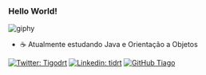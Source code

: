 ### Hello World! 

![giphy](https://user-images.githubusercontent.com/108703394/213900942-bd8a84f5-72df-4a23-8a15-0a1a6f93ebe3.gif)

- ☕ Atualmente estudando Java e Orientação a Objetos 



 
[![Twitter: Tigodrt](https://img.shields.io/twitter/follow/tigodrt?style=social)](https://twitter.com/tigodrt)
[![Linkedin: tidrt](https://img.shields.io/badge/-tidrt-blue?style=flat-square&logo=Linkedin&logoColor=white&link=https://www.linkedin.com/in/tidrt/)](https://www.linkedin.com/in/tidrt/)
[![GitHub Tiago](https://img.shields.io/github/followers/tidrt?label=follow&style=social)](https://github.com/tidrt)


